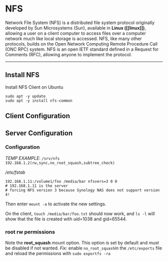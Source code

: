 # NFS

Network File System (NFS) is a distributed file system protocol originally developed by Sun Microsystems (Sun), available in **Linux ([[linux]])**, allowing a user on a client computer to access files over a computer network much like local storage is accessed. NFS, like many other protocols, builds on the Open Network Computing Remote Procedure Call (ONC RPC) system. NFS is an open IETF standard defined in a Request for Comments (RFC), allowing anyone to implement the protocol.

---
## Install NFS
Install NFS Client on Ubuntu
```
sudo apt -y update
sudo apt -y install nfs-common
```

## Client Configuration


## Server Configuration
### Configuration
*TEMP EXAMPLE*:
`/srv/nfs 192.168.1.2(rw,sync,no_root_squash,subtree_check)`

*/ets/fstab*
```
192.168.1.11:/volume1/foo /media/bar nfsvers=3 0 0
# 192.168.1.11 is the server
# forcing NFS version 3 because Synology NAS does not support version 4!
```
Then enter `mount -a` to activate the new settings.

On the client, `touch /media/bar/foo.txt` should now work, and `ls -l` will show that the file is created with uid=1038 and gid=65544.

### root rw permissions
Note the **root_squash** mount option. This option is set by default and must be disabled if not wanted.
*Fix:* enable `no_root_squash`in the `/etc/exports` file and reload the permissions with `sudo exportfs -ra`

